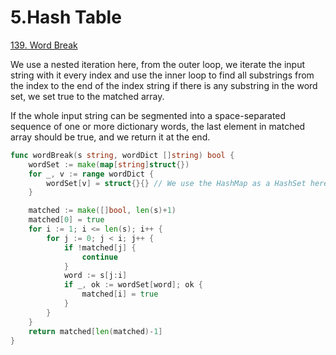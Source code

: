 # 5.Hash Table


[139. Word Break](https://leetcode.com/problems/word-break/)

We use a nested iteration here, from the outer loop, we iterate the input string with it every index and use the inner loop to find all substrings from the index to the end of the index string if there is any substring in the word set, we set true to the matched array.

If the whole input string can be segmented into a space-separated sequence of one or more dictionary words, the last element in matched array should be true, and we return it at the end.

```go
func wordBreak(s string, wordDict []string) bool {
	wordSet := make(map[string]struct{})
	for _, v := range wordDict {
		wordSet[v] = struct{}{} // We use the HashMap as a HashSet here
	}

	matched := make([]bool, len(s)+1)
	matched[0] = true
	for i := 1; i <= len(s); i++ {
		for j := 0; j < i; j++ {
			if !matched[j] {
				continue
			}
			word := s[j:i]
			if _, ok := wordSet[word]; ok {
				matched[i] = true
			}
		}
	}
	return matched[len(matched)-1]
}
```
